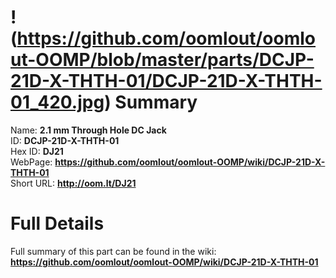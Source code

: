 
!(https://github.com/oomlout/oomlout-OOMP/blob/master/parts/DCJP-21D-X-THTH-01/DCJP-21D-X-THTH-01_420.jpg)
Summary
=================
  
Name: __2.1 mm Through Hole DC Jack__    
ID: __DCJP-21D-X-THTH-01__   
Hex ID: __DJ21__   
WebPage: __https://github.com/oomlout/oomlout-OOMP/wiki/DCJP-21D-X-THTH-01__   
Short URL: __http://oom.lt/DJ21__   

Full Details
==========================
Full summary of this part can be found in the wiki:   
__https://github.com/oomlout/oomlout-OOMP/wiki/DCJP-21D-X-THTH-01__    


